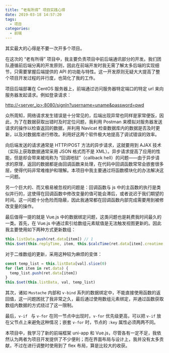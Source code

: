 ```yaml
---
title: “老有所得” 项目实践心得
date: 2019-03-18 14:57:20
tags:
  - 项目
categories:
  - 前端
---
```


其实最大的心得是不要一次开多个项目。

<!--more-->

在这次的 “老有所得” 项目中，我主要负责项目中前后端通讯部分的开发。我们团队遵循前后端分离的开发原则，因此在前端开发时我无需了解太多后端的实现细节，只需要掌握后端提供的 API 的功能与特性。这一开发原则无疑大大提高了整个项目开发过程的并行度，也简化了我的工作。

项目后端部署在 CentOS 服务器上，前端通过访问服务器特定端口的特定 url 来向服务器发起请求。例如登录请求：

[http://<server_ip>:8080/signIn?username=uname&password=pwd](#)

众所周知，网络请求发生错误是十分常见的，后端出现异常也同样是家常便饭，因此，为了在数据获取出错时及时定位问题，我利用 Postman 来模拟对服务器发送请求的操作以检查返回的数据，并利用 Navicat 检查数据库内的数据是否及时更新，以及对数据库进行修改。利用好这两个软件极大地提高了调试错误的效率。

向后端发送的请求通常是 HTTP/POST 方法的异步请求，这就要用到 AJAX 技术（实际上获取数据通常采用 JSON 格式而不是 XML）。异步请求提高了应用的性能，但是却会带来被戏称为 “回调地狱”（callback hell）的问题——由于异步请求的原理，返回的数据都是由回调函数来处理，在代码中回调函数常常会嵌套很多层，使得代码非常难维护和理解。本项目中我主要通过将函数模块化的办法解决这一问题。

另一个巨大的、而又极易被忽视的问题是：回调函数与 js 中的主函数的执行是类似并行的，这使得在回调函数中修改变量的值可能会滞后，或者说迟于我们期望的时间。这一问题十分危险而隐蔽，因此我通常都在回调函数内部完成需要用到被修改变量的操作。

最后值得一提的就是 Vue.js 中的数据绑定问题，这类问题也是耗费我时间最久的一类。首先，在 Vue.js 中通过索引给数组元素赋值是无法触发视图更新的。因此我主要使用如下两种方式更新数组：

```js
this.listData.push(ret.data[item]) // 1
this.$set(this.replyTime, item, this.$calcTime(ret.data[item].creatime.time)) // 2
```

对于二维数组的更新，采用这种较为麻烦的变体：

```js
const temp_list = this.listData[val].slice(0)
for (let item in ret.data) {
  temp_list.push(ret.data[item])
}
this.$set(this.listData, val, temp_list)
```

其次，诸如 `Mustache` 内部和 `v-bind` 系列的数据绑定中，不能直接使用函数的返回值，这一问题困扰了我非常之久，最后通过使用数组元素绑定，并通过函数获取数组内数据的方式绕过了这一限制。

最后，`v-if ` 与 `v-for` 在同一节点中出现时，`v-for` 优先级更高，可以把 `v-if` 放在父节点上来避免这种情况；嵌套 `v-for` 时，节点的 `:key` 属性必须两两不同。

本项目中，我学习了新的前端框架 uni-app 和 Vue.js，尽管各有一定不足，我依然认为两者为项目开发提供了不少便利；而在界面布局与设计上，我并没有太多贡献，不过在进行调整时使用到了 flex 布局，算是比较大的收获。
